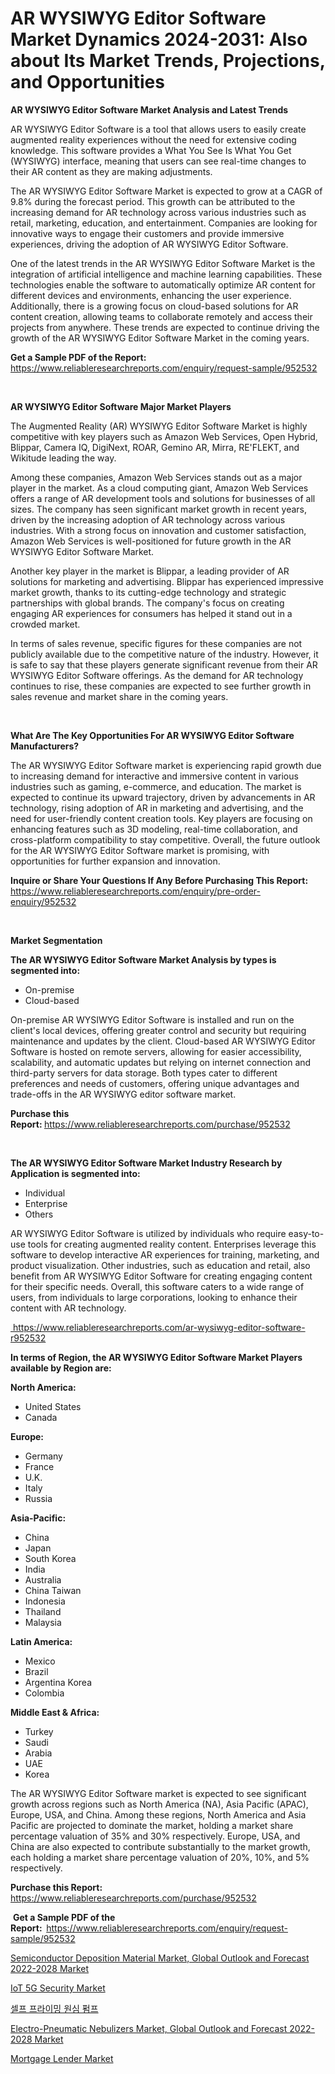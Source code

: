 <p><h1>AR WYSIWYG Editor Software Market Dynamics 2024-2031: Also about Its Market Trends, Projections, and Opportunities</h1></p><p><strong>AR WYSIWYG Editor Software Market Analysis and Latest Trends</strong></p>
<p><p>AR WYSIWYG Editor Software is a tool that allows users to easily create augmented reality experiences without the need for extensive coding knowledge. This software provides a What You See Is What You Get (WYSIWYG) interface, meaning that users can see real-time changes to their AR content as they are making adjustments.</p><p>The AR WYSIWYG Editor Software Market is expected to grow at a CAGR of 9.8% during the forecast period. This growth can be attributed to the increasing demand for AR technology across various industries such as retail, marketing, education, and entertainment. Companies are looking for innovative ways to engage their customers and provide immersive experiences, driving the adoption of AR WYSIWYG Editor Software.</p><p>One of the latest trends in the AR WYSIWYG Editor Software Market is the integration of artificial intelligence and machine learning capabilities. These technologies enable the software to automatically optimize AR content for different devices and environments, enhancing the user experience. Additionally, there is a growing focus on cloud-based solutions for AR content creation, allowing teams to collaborate remotely and access their projects from anywhere. These trends are expected to continue driving the growth of the AR WYSIWYG Editor Software Market in the coming years.</p></p>
<p><strong>Get a Sample PDF of the Report:&nbsp;</strong> <a href="https://www.reliableresearchreports.com/enquiry/request-sample/952532">https://www.reliableresearchreports.com/enquiry/request-sample/952532</a></p>
<p>&nbsp;</p>
<p><strong>AR WYSIWYG Editor Software Major Market Players</strong></p>
<p><p>The Augmented Reality (AR) WYSIWYG Editor Software Market is highly competitive with key players such as Amazon Web Services, Open Hybrid, Blippar, Camera IQ, DigiNext, ROAR, Gemino AR, Mirra, RE'FLEKT, and Wikitude leading the way. </p><p>Among these companies, Amazon Web Services stands out as a major player in the market. As a cloud computing giant, Amazon Web Services offers a range of AR development tools and solutions for businesses of all sizes. The company has seen significant market growth in recent years, driven by the increasing adoption of AR technology across various industries. With a strong focus on innovation and customer satisfaction, Amazon Web Services is well-positioned for future growth in the AR WYSIWYG Editor Software Market.</p><p>Another key player in the market is Blippar, a leading provider of AR solutions for marketing and advertising. Blippar has experienced impressive market growth, thanks to its cutting-edge technology and strategic partnerships with global brands. The company's focus on creating engaging AR experiences for consumers has helped it stand out in a crowded market.</p><p>In terms of sales revenue, specific figures for these companies are not publicly available due to the competitive nature of the industry. However, it is safe to say that these players generate significant revenue from their AR WYSIWYG Editor Software offerings. As the demand for AR technology continues to rise, these companies are expected to see further growth in sales revenue and market share in the coming years.</p></p>
<p>&nbsp;</p>
<p><strong>What Are The Key Opportunities For AR WYSIWYG Editor Software Manufacturers?</strong></p>
<p><p>The AR WYSIWYG Editor Software market is experiencing rapid growth due to increasing demand for interactive and immersive content in various industries such as gaming, e-commerce, and education. The market is expected to continue its upward trajectory, driven by advancements in AR technology, rising adoption of AR in marketing and advertising, and the need for user-friendly content creation tools. Key players are focusing on enhancing features such as 3D modeling, real-time collaboration, and cross-platform compatibility to stay competitive. Overall, the future outlook for the AR WYSIWYG Editor Software market is promising, with opportunities for further expansion and innovation.</p></p>
<p><strong>Inquire or Share Your Questions If Any Before Purchasing This Report:</strong> <a href="https://www.reliableresearchreports.com/enquiry/pre-order-enquiry/952532">https://www.reliableresearchreports.com/enquiry/pre-order-enquiry/952532</a></p>
<p>&nbsp;</p>
<p><strong>Market Segmentation</strong></p>
<p><strong>The AR WYSIWYG Editor Software Market Analysis by types is segmented into:</strong></p>
<p><ul><li>On-premise</li><li>Cloud-based</li></ul></p>
<p><p>On-premise AR WYSIWYG Editor Software is installed and run on the client's local devices, offering greater control and security but requiring maintenance and updates by the client. Cloud-based AR WYSIWYG Editor Software is hosted on remote servers, allowing for easier accessibility, scalability, and automatic updates but relying on internet connection and third-party servers for data storage. Both types cater to different preferences and needs of customers, offering unique advantages and trade-offs in the AR WYSIWYG editor software market.</p></p>
<p><strong>Purchase this Report:&nbsp;</strong><a href="https://www.reliableresearchreports.com/purchase/952532">https://www.reliableresearchreports.com/purchase/952532</a></p>
<p>&nbsp;</p>
<p><strong>The AR WYSIWYG Editor Software Market Industry Research by Application is segmented into:</strong></p>
<p><ul><li>Individual</li><li>Enterprise</li><li>Others</li></ul></p>
<p><p>AR WYSIWYG Editor Software is utilized by individuals who require easy-to-use tools for creating augmented reality content. Enterprises leverage this software to develop interactive AR experiences for training, marketing, and product visualization. Other industries, such as education and retail, also benefit from AR WYSIWYG Editor Software for creating engaging content for their specific needs. Overall, this software caters to a wide range of users, from individuals to large corporations, looking to enhance their content with AR technology.</p></p>
<p><a href="https://www.reliableresearchreports.com/ar-wysiwyg-editor-software-r952532">&nbsp;https://www.reliableresearchreports.com/ar-wysiwyg-editor-software-r952532</a></p>
<p><strong>In terms of Region, the AR WYSIWYG Editor Software Market Players available by Region are:</strong></p>
<p>
    <p> <strong> North America: </strong>
        <ul>
            <li>United States</li>
            <li>Canada</li>
        </ul>
        </p> 
    <p> <strong> Europe: </strong>
        <ul>
            <li>Germany</li>
            <li>France</li>
            <li>U.K.</li>
            <li>Italy</li>
            <li>Russia</li>
        </ul>
        </p> 
    <p> <strong> Asia-Pacific: </strong>
        <ul>
            <li>China</li>
            <li>Japan</li>
            <li>South Korea</li>
            <li>India</li>
            <li>Australia</li>
            <li>China Taiwan</li>
            <li>Indonesia</li>
            <li>Thailand</li>
            <li>Malaysia</li>
        </ul>
        </p> 
    <p> <strong> Latin America: </strong>
        <ul>
            <li>Mexico</li>
            <li>Brazil</li>
            <li>Argentina Korea</li>
            <li>Colombia</li>
        </ul>
        </p> 
    <p> <strong> Middle East & Africa: </strong>
        <ul>
            <li>Turkey</li>
            <li>Saudi</li>
            <li>Arabia</li>
            <li>UAE</li>
            <li>Korea</li>
        </ul>
    </p>
    </p>
<p><p>The AR WYSIWYG Editor Software market is expected to see significant growth across regions such as North America (NA), Asia Pacific (APAC), Europe, USA, and China. Among these regions, North America and Asia Pacific are projected to dominate the market, holding a market share percentage valuation of 35% and 30% respectively. Europe, USA, and China are also expected to contribute substantially to the market growth, each holding a market share percentage valuation of 20%, 10%, and 5% respectively.</p></p>
<p><strong>Purchase this Report: </strong><a href="https://www.reliableresearchreports.com/purchase/952532">https://www.reliableresearchreports.com/purchase/952532</a></p>
<p>&nbsp;<strong>Get a Sample PDF of the Report:&nbsp;&nbsp;</strong><a href="https://www.reliableresearchreports.com/enquiry/request-sample/952532">https://www.reliableresearchreports.com/enquiry/request-sample/952532</a></p>
<p><strong></strong></p>
<p><p><a href="https://www.linkedin.com/pulse/global-semiconductor-deposition-material-market-outlook-forecast-5nncf?trackingId=NQAiXPFgToyvii9xTHP6rA%3D%3D">Semiconductor Deposition Material Market, Global Outlook and Forecast 2022-2028 Market</a></p><p><a href="https://medium.com/@ryan.wilson8778/iot-5g-security-market-forecasts-market-trends-and-impact-analysis-2024-2031-df4222eef8d8">IoT 5G Security Market</a></p><p><a href="https://medium.com/@sheldondtickinson9867/%EA%B8%80%EB%A1%9C%EB%B2%8C-%EC%85%80%ED%94%84%ED%94%84%EB%9D%BC%EC%9D%B4%EB%B0%8D-%EC%9B%90%EC%8B%AC-%ED%8E%8C%ED%94%84-%EC%8B%9C%EC%9E%A5-%EB%8F%99%ED%96%A5%EC%97%90-%EB%8C%80%ED%95%9C-%EC%A0%84%EB%9E%B5%EC%A0%81%EC%9D%B8-%ED%86%B5%EC%B0%B0-2024%EB%85%84-2031%EB%85%84-147%ED%8E%98%EC%9D%B4%EC%A7%80%EC%97%90-%EB%8B%B4%EA%B2%A8-%EC%9E%88%EC%8A%B5%EB%8B%88%EB%8B%A4-8ea7176e7c83">셀프 프라이밍 원심 펌프</a></p><p><a href="https://www.linkedin.com/pulse/global-electro-pneumatic-nebulizers-market-outlook-forecast-l0lif?trackingId=l%2F%2F9uhRGRlqXQSEmmfOOyQ%3D%3D">Electro-Pneumatic Nebulizers Market, Global Outlook and Forecast 2022-2028 Market</a></p><p><a href="https://github.com/jodemen/Market-Research-Report-List-4/blob/main/mortgage-lender-market.md">Mortgage Lender Market</a></p></p>